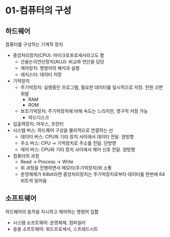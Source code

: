 # 01-컴퓨터의 구성

## 하드웨어
컴퓨터를 구성하는 기계적 장치
- 중앙처리장치(CPU): 마이크로프로세서라고도 함
  - 산술논리연산장치(ALU): 비교와 연산을 담당
  - 제어장치: 명령어의 해석과 실행
  - 레지스터: 데이터 저장
- 기억장치
  - 주기억장치: 실행중인 프로그램, 필요한 데이터를 일시적으로 저장. 전원 끄면 휘발
    - RAM
    - ROM
  - 보조기억장치: 주기억장치에 비해 속도는 느리지만, 영구적 저장 가능
    - 하드디스크
- 입출력장치: 마우스, 프린터
- 시스템 버스: 하드웨어 구성을 물리적으로 연결하는 선
  - 데이터 버스: CPU와 기타 장치 사이에서 데이터 전달. 양방향
  - 주소 버스: CPU -> 기억장치로 주소를 전달. 단방향
  - 제어 버스: CPU와 기타 장치 사이에서 제어 신호 전달. 양방향
- 컴퓨터의 과정
  - Read -> Process -> Write
  - 위 과정을 진행하면서 메모리(주기억장치)와 소통
  - 운영체제가 64bit라면 중앙처리장치는 주기억장치로부터 데이터를 한번에 64비트씩 읽어옴
## 소프트웨어
하드웨어의 동작을 지시하고 제어하는 명령어 집합
- 시스템 소프트웨어: 운영체제, 컴파일러
- 응용 소프트웨어: 워드프로세서, 스프레드시트